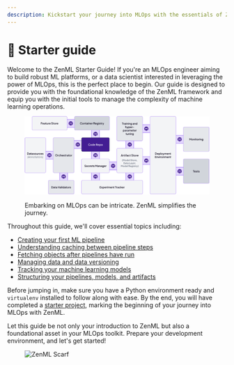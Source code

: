 ```yaml
---
description: Kickstart your journey into MLOps with the essentials of ZenML.
---
```


# 🐣 Starter guide

Welcome to the ZenML Starter Guide! If you're an MLOps engineer aiming to build robust ML platforms, or a data scientist interested in leveraging the power of MLOps, this is the perfect place to begin. Our guide is designed to provide you with the foundational knowledge of the ZenML framework and equip you with the initial tools to manage the complexity of machine learning operations.

<figure><img src="../../.gitbook/assets/abstractions_showcase.png" alt=""><figcaption><p>Embarking on MLOps can be intricate. ZenML simplifies the journey.</p></figcaption></figure>

Throughout this guide, we'll cover essential topics including:

- [Creating your first ML pipeline](create-an-ml-pipeline.md)
- [Understanding caching between pipeline steps](cache-previous-executions.md)
- [Fetching objects after pipelines have run](fetching-pipelines.md)
- [Managing data and data versioning](manage-artifacts.md)
- [Tracking your machine learning models](track-ml-models.md)
- [Structuring your pipelines, models, and artifacts](structuring-a-project.md)

Before jumping in, make sure you have a Python environment ready and `virtualenv` installed to follow along with ease.
By the end, you will have completed a [starter project](starter-project.md), marking the beginning of your journey into MLOps with ZenML.

Let this guide be not only your introduction to ZenML but also a foundational asset in your MLOps toolkit. Prepare your development environment, and let's get started!

<!-- For scarf -->
<figure><img alt="ZenML Scarf" referrerpolicy="no-referrer-when-downgrade" src="https://static.scarf.sh/a.png?x-pxid=f0b4f458-0a54-4fcd-aa95-d5ee424815bc" /></figure>